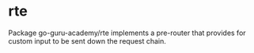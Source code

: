 # rte
Package go-guru-academy/rte implements a pre-router that provides for custom input to be sent down the request chain.
